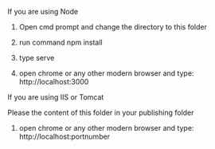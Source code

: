 If you are using Node

1) Open cmd prompt and change the directory to this folder

2) run command npm install

3) type serve

4) open chrome or any other modern browser and type: http://localhost:3000

If you are using IIS or Tomcat

Please the content of this folder in your publishing folder

1) open chrome or any other modern browser and type: http://localhost:portnumber